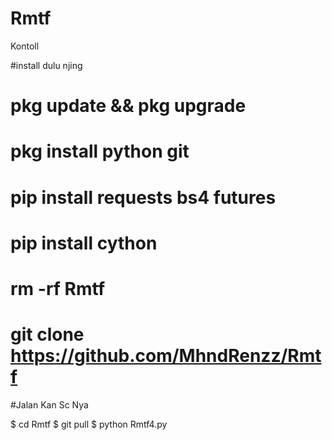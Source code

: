 # Rmtf
Kontoll

#install dulu njing

# pkg update && pkg upgrade
# pkg install python git
# pip install requests bs4 futures
# pip install cython
# rm -rf Rmtf
# git clone https://github.com/MhndRenzz/Rmtf

#Jalan Kan Sc Nya


 $ cd Rmtf
 $ git pull
 $ python Rmtf4.py
